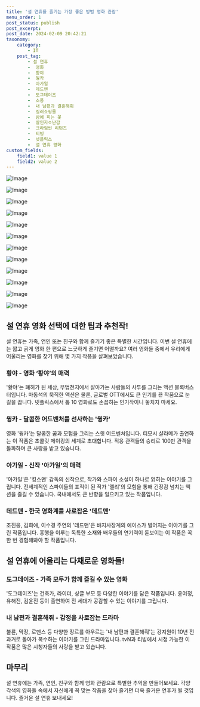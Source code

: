 ```yaml
---
title: '설 연휴를 즐기는 가장 좋은 방법 영화 관람'
menu_order: 1
post_status: publish
post_excerpt: 
post_date: 2024-02-09 20:42:21
taxonomy:
    category:
        - IT
    post_tag:
        - 설 연휴
        -  영화
        -  황야
        -  웡카
        -  아가일
        -  데드맨
        -  도그데이즈
        -  소풍
        -  내 남편과 결혼해줘
        -  킬러쇼핑몰
        -  밤에 피는 꽃
        -  살인자ㅇ난감
        -  크라임씬 리턴즈
        -  티빙
        -  넷플릭스
        -  설 연휴 영화
custom_fields:
    field1: value 1
    field2: value 2
---
```


![Image](https://imgnews.pstatic.net/image/030/2024/02/09/0003180046_001_20240209090301065.jpg?type=w647)

![Image](https://imgnews.pstatic.net/image/030/2024/02/09/0003180046_002_20240209090301163.jpg?type=w647)

![Image](https://imgnews.pstatic.net/image/030/2024/02/09/0003180046_003_20240209090301235.jpeg?type=w647)

![Image](https://imgnews.pstatic.net/image/030/2024/02/09/0003180046_004_20240209090301316.jpg?type=w647)

![Image](https://imgnews.pstatic.net/image/030/2024/02/09/0003180046_005_20240209090301407.jpeg?type=w647)

![Image](https://imgnews.pstatic.net/image/030/2024/02/09/0003180046_006_20240209090301487.jpg?type=w647)

![Image](https://imgnews.pstatic.net/image/030/2024/02/09/0003180046_007_20240209090301563.jpg?type=w647)

![Image](https://imgnews.pstatic.net/image/030/2024/02/09/0003180046_008_20240209090301627.png?type=w647)

![Image](https://imgnews.pstatic.net/image/030/2024/02/09/0003180046_009_20240209090301728.jpg?type=w647)

![Image](https://imgnews.pstatic.net/image/030/2024/02/09/0003180046_010_20240209090301779.jpg?type=w647)

![Image](https://imgnews.pstatic.net/image/030/2024/02/09/0003180046_011_20240209090301880.jpg?type=w647)

![Image](https://imgnews.pstatic.net/image/030/2024/02/09/0003180046_012_20240209090301963.jpg?type=w647)

## 설 연휴 영화 선택에 대한 팁과 추천작!
설 연휴는 가족, 연인 또는 친구와 함께 즐기기 좋은 특별한 시간입니다. 이번 설 연휴에는 짧고 굵게 영화 한 편으로 느긋하게 즐기면 어떨까요? 여러 영화들 중에서 우리에게 어울리는 영화를 찾기 위해 몇 가지 작품을 살펴보았습니다.
### 황야 - 영화 ‘황야’의 매력
'황야'는 폐허가 된 세상, 무법천지에서 살아가는 사람들의 사투를 그리는 액션 블록버스터입니다. 마동석의 묵직한 액션은 물론, 글로벌 OTT에서도 큰 인기를 끈 작품으로 눈길을 끕니다. 넷플릭스에서 톱 10 영화로도 손꼽히는 인기작이니 놓치지 마세요.
### 웡카 - 달콤한 어드벤처를 선사하는 '웡카'
영화 '웡카'는 달콤한 꿈과 모험을 그리는 스윗 어드벤처입니다. 티모시 샬라메가 출연하는 이 작품은 초콜릿 메이킹의 세계로 초대합니다. 적응 관객들의 승리로 100만 관객을 돌파하며 큰 사랑을 받고 있습니다.
### 아가일 - 신작 '아가일'의 매력
'아가일'은 '킹스맨' 감독의 신작으로, 작가와 스파이 소설이 하나로 얽히는 이야기를 그립니다. 전세계적인 스파이들의 표적이 된 작가 '엘리'의 모험을 통해 긴장감 넘치는 액션을 즐길 수 있습니다. 국내에서도 큰 반향을 일으키고 있는 작품입니다.
### 데드맨 - 한국 영화계를 사로잡은 '데드맨'
조진웅, 김희애, 이수경 주연의 '데드맨'은 바지사장계의 에이스가 벌어지는 이야기를 그린 작품입니다. 흥행을 이루는 독특한 소재와 배우들의 연기력이 돋보이는 이 작품은 꼭 한 번 경험해봐야 할 작품입니다.
## 설 연휴에 어울리는 다채로운 영화들!
### 도그데이즈 - 가족 모두가 함께 즐길 수 있는 영화
'도그데이즈'는 건축가, 라이더, 싱글 부모 등 다양한 이야기를 담은 작품입니다. 윤여정, 유해진, 김윤진 등이 출연하여 전 세대가 공감할 수 있는 이야기를 그립니다.
### 내 남편과 결혼해줘 - 감정을 사로잡는 드라마
불륜, 막장, 로맨스 등 다양한 장르를 아우르는 '내 남편과 결혼해줘'는 강지원이 10년 전 과거로 돌아가 복수하는 이야기를 그린 드라마입니다. tvN과 티빙에서 시청 가능한 이 작품은 많은 시청자들의 사랑을 받고 있습니다.
## 마무리
설 연휴에는 가족, 연인, 친구와 함께 영화 관람으로 특별한 추억을 만들어보세요. 각양각색의 영화들 속에서 자신에게 꼭 맞는 작품을 찾아 즐기면 더욱 즐거운 연휴가 될 것입니다. 즐거운 설 연휴 보내세요!
